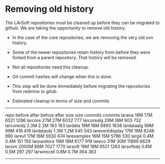 Removing old history
==============================================

The LArSoft repositories must be cleaned up before they can be migrated to github. We are taking the opportunity to remove old history.

-   In the case of the core repositories, we are removing the very old svn history.
-   Some of the newer repositories retain history from before they were forked from a parent repository. That history will be removed.
-   Not all repositories need this cleanup.
-   Git commit hashes will change when this is done.
-   This step will be done immediately before migrating the repositories from redmine to gitub.

-   Estimated cleanup in terms of size and commits

  ----------------- -------- ------- --------- ---------
  repo              before   after   before    after
                    size     size    commits   commits
  larana            18M      17M     6521      1266
  larcore           27M      27M     6032      777
  larcorealg        29M      18M     903       732
  larcoreobj        2.3M     2.2M    163       163
  lardata           19M      18M     6893      1638
  lardataalg        99M      99M     416       416
  lardataobj        1.3M     1.2M    545       543
  lareventdisplay   17M      16M     6246      990
  larevt            17M      16M     5930      674
  larexamples       16M      15M     5786      530
  larg4             0.4M     0.4M    151       150
  larpandora        19M      18M     6177      919
  lareco            31M      30M     11899     6629
  larsim            2000M    86M     7027      1770
  larsoft           19M      18M     6521      1263
  larsoftobj        0.6M     0.5M    297       297
  larwirecell       0.8M     0.7M    364       363
  ----------------- -------- ------- --------- ---------
